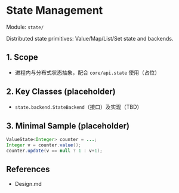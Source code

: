 # State Management

Module: `state/`

Distributed state primitives: Value/Map/List/Set state and backends.

## 1. Scope
- 进程内与分布式状态抽象，配合 `core/api.state` 使用（占位）

## 2. Key Classes (placeholder)
- `state.backend.StateBackend`（接口）及实现（TBD）

## 3. Minimal Sample (placeholder)
```java
ValueState<Integer> counter = ...;
Integer v = counter.value();
counter.update(v == null ? 1 : v+1);
```

## References
- Design.md
